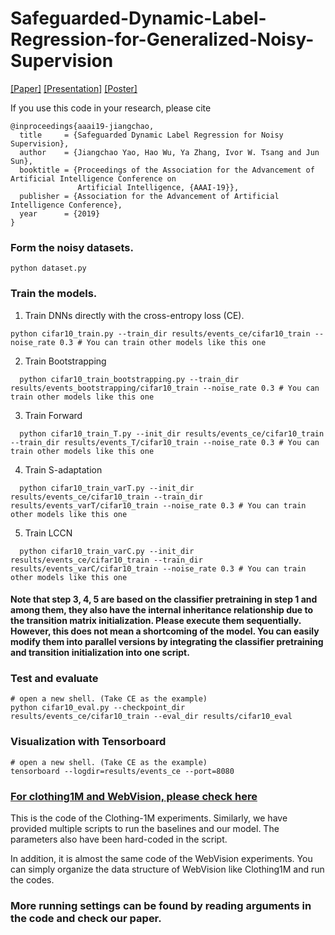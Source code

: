 # Safeguarded-Dynamic-Label-Regression-for-Generalized-Noisy-Supervision  

[[Paper]](https://arxiv.org/pdf/1903.02152.pdf) [[Presentation]](
        https://sunarker.github.io/temp/AAAI2019_Presentation.pdf) [[Poster]](https://sunarker.github.io/temp/AAAI2019_Poster.pdf) 

If you use this code in your research, please cite
```
@inproceedings{aaai19-jiangchao,
  title     = {Safeguarded Dynamic Label Regression for Noisy Supervision},
  author    = {Jiangchao Yao, Hao Wu, Ya Zhang, Ivor W. Tsang and Jun Sun},
  booktitle = {Proceedings of the Association for the Advancement of Artificial Intelligence Conference on
               Artificial Intelligence, {AAAI-19}},
  publisher = {Association for the Advancement of Artificial Intelligence Conference},
  year      = {2019}
}

```

### Form the noisy datasets.
  ```Shell
  python dataset.py
  ```

### Train the models.
1. Train DNNs directly with the cross-entropy loss (CE).
  ```Shell
  python cifar10_train.py --train_dir results/events_ce/cifar10_train --noise_rate 0.3 # You can train other models like this one
  ```

2. Train Bootstrapping
```Shell
  python cifar10_train_bootstrapping.py --train_dir results/events_bootstrapping/cifar10_train --noise_rate 0.3 # You can train other models like this one
  ```

3. Train Forward 
```Shell
  python cifar10_train_T.py --init_dir results/events_ce/cifar10_train --train_dir results/events_T/cifar10_train --noise_rate 0.3 # You can train other models like this one
  ```
  
4. Train S-adaptation
```Shell
  python cifar10_train_varT.py --init_dir results/events_ce/cifar10_train --train_dir results/events_varT/cifar10_train --noise_rate 0.3 # You can train other models like this one
  ```
  
5. Train LCCN
```Shell
  python cifar10_train_varC.py --init_dir results/events_ce/cifar10_train --train_dir results/events_varC/cifar10_train --noise_rate 0.3 # You can train other models like this one
  ```

#### Note that step 3, 4, 5 are based on the classifier pretraining in step 1 and among them, they also have the internal inheritance relationship due to the transition matrix initialization. Please execute them sequentially. However, this does not mean a shortcoming of the model. You can easily modify them into parallel versions by integrating the classifier pretraining and transition initialization into one script.

### Test and evaluate
  ```Shell
  # open a new shell. (Take CE as the example)
  python cifar10_eval.py --checkpoint_dir results/events_ce/cifar10_train --eval_dir results/cifar10_eval 
  ```
  
### Visualization with Tensorboard
  ```Shell
  # open a new shell. (Take CE as the example)
  tensorboard --logdir=results/events_ce --port=8080
  ```



### [For clothing1M and WebVision, please check here](https://github.com/Sunarker/LCCN-Clothing1M)

This is the code of the Clothing-1M experiments. Similarly, we have provided multiple scripts to run the baselines and our model. The parameters also have been hard-coded in the script. 

In addition, it is almost the same code of the WebVision experiments. You can simply organize the data structure of WebVision like Clothing1M and run the codes. 

### More running settings can be found by reading arguments in the code and check our paper.
